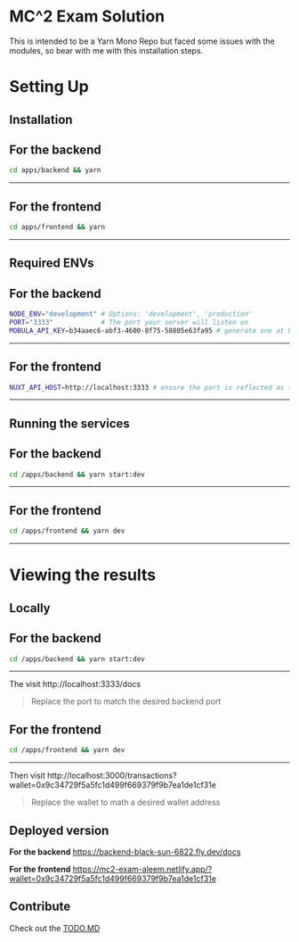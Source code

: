 
# MC^2 Exam Solution

This is intended to be a Yarn Mono Repo but faced some issues with the modules, so bear with me with this installation steps.

# Setting Up

## Installation

**For the backend**
---
```bash
cd apps/backend && yarn
```
---
**For the frontend**
---
```bash
cd apps/frontend && yarn
```
---

## Required ENVs
**For the backend**
---
```bash
NODE_ENV="development" # Options: 'development', 'production'
PORT="3333"            # The port your server will listen on
MOBULA_API_KEY=b34aaec6-abf3-4600-8f75-58805e63fa95 # generate one at https://admin.mobula.fi/admin/default

```
---
**For the frontend**
---
```bash
NUXT_API_HOST=http://localhost:3333 # ensure the port is reflected as the advertised port for the backend service
```
---

## Running the services

**For the backend**
---
```bash
cd /apps/backend && yarn start:dev
```
---


**For the frontend**
---
```bash
cd /apps/frontend && yarn dev
```
---

# Viewing the results
## Locally

**For the backend**
---
```bash
cd /apps/backend && yarn start:dev
```
---
The visit http://localhost:3333/docs
> Replace the port to match the desired backend port

**For the frontend**
---
```bash
cd /apps/frontend && yarn dev
```
---
Then visit http://localhost:3000/transactions?wallet=0x9c34729f5a5fc1d499f669379f9b7ea1de1cf31e
> Replace the wallet to math a desired wallet address

## Deployed version
**For the backend**
https://backend-black-sun-6822.fly.dev/docs

**For the frontend**
https://mc2-exam-aleem.netlify.app/?wallet=0x9c34729f5a5fc1d499f669379f9b7ea1de1cf31e

## Contribute

Check out the [TODO.MD](./TODO.MD)
